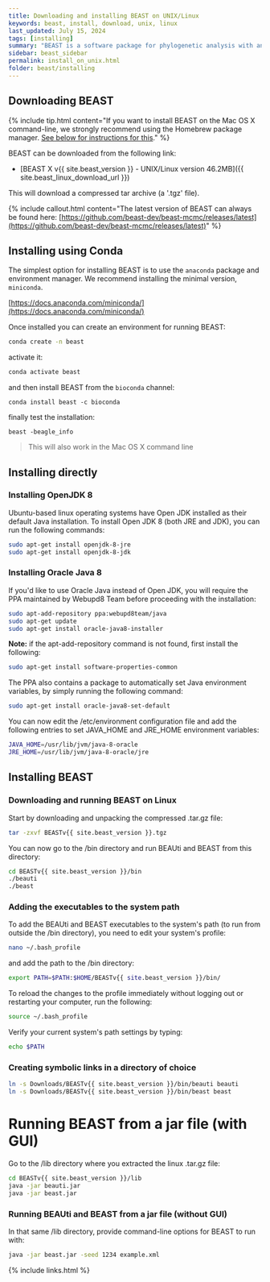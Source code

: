 ```yaml
---
title: Downloading and installing BEAST on UNIX/Linux
keywords: beast, install, download, unix, linux
last_updated: July 15, 2024
tags: [installing]
summary: "BEAST is a software package for phylogenetic analysis with an emphasis on time-scaled trees."
sidebar: beast_sidebar
permalink: install_on_unix.html
folder: beast/installing
---
```


## Downloading BEAST

{% include tip.html content="If you want to install BEAST on the Mac OS X command-line, we strongly recommend using the Homebrew package manager. [See below for instructions for this](install_on_mac#homebrew-package-manager-for-mac-os-x)." %}

BEAST can be downloaded from the following link:

- [BEAST X v{{ site.beast_version }} - UNIX/Linux version 46.2MB]({{ site.beast_linux_download_url }})

This will download a compressed tar archive (a '.tgz' file). 

{% include callout.html content="The latest version of BEAST can always be found here: [https://github.com/beast-dev/beast-mcmc/releases/latest](https://github.com/beast-dev/beast-mcmc/releases/latest)" %}

## Installing using Conda
                   
The simplest option for installing BEAST is to use the `anaconda` package and environment manager. We recommend installing the minimal version, `miniconda`. 

[https://docs.anaconda.com/miniconda/](https://docs.anaconda.com/miniconda/)

Once installed you can create an environment for running BEAST:
```bash
conda create -n beast
```
activate it:
```bash
conda activate beast
```
and then install BEAST from the `bioconda` channel:
```
conda install beast -c bioconda
```
finally test the installation:
```
beast -beagle_info
```
> This will also work in the Mac OS X command line      

## Installing directly

### Installing OpenJDK 8

Ubuntu-based linux operating systems have Open JDK installed as their default Java installation.
To install Open JDK 8 (both JRE and JDK), you can run the following commands:

```bash
sudo apt-get install openjdk-8-jre
sudo apt-get install openjdk-8-jdk
```

### Installing Oracle Java 8

If you'd like to use Oracle Java instead of Open JDK, you will require the PPA maintained by Webupd8 Team before proceeding with the installation:

```bash
sudo apt-add-repository ppa:webupd8team/java
sudo apt-get update
sudo apt-get install oracle-java8-installer
```

**Note:** if the apt-add-repository command is not found, first install the following:

```bash
sudo apt-get install software-properties-common
```

The PPA also contains a package to automatically set Java environment variables, by simply running the following command:

```bash
sudo apt-get install oracle-java8-set-default
```

You can now edit the /etc/environment configuration file and add the following entries to set JAVA_HOME and JRE_HOME environment variables:

```bash
JAVA_HOME=/usr/lib/jvm/java-8-oracle
JRE_HOME=/usr/lib/jvm/java-8-oracle/jre
```

## Installing BEAST

### Downloading and running BEAST on Linux

Start by downloading and unpacking the compressed .tar.gz file:

```bash
tar -zxvf BEASTv{{ site.beast_version }}.tgz
```

You can now go to the /bin directory and run BEAUti and BEAST from this directory:

```bash
cd BEASTv{{ site.beast_version }}/bin
./beauti
./beast
```

### Adding the executables to the system path

To add the BEAUti and BEAST executables to the system's path (to run from outside the /bin directory), you need to edit your system's profile:

```bash
nano ~/.bash_profile
```

and add the path to the /bin directory:

```bash
export PATH=$PATH:$HOME/BEASTv{{ site.beast_version }}/bin/
```

To reload the changes to the profile immediately without logging out or restarting your computer, run the following:

```bash
source ~/.bash_profile
```

Verify your current system's path settings by typing:

```bash
echo $PATH
```

### Creating symbolic links in a directory of choice

```bash
ln -s Downloads/BEASTv{{ site.beast_version }}/bin/beauti beauti
ln -s Downloads/BEASTv{{ site.beast_version }}/bin/beast beast
```

# Running BEAST from a jar file (with GUI)

Go to the /lib directory where you extracted the linux .tar.gz file:

```bash
cd BEASTv{{ site.beast_version }}/lib
java -jar beauti.jar
java -jar beast.jar
```


### Running BEAUti and BEAST from a jar file (without GUI)

In that same /lib directory, provide command-line options for BEAST to run with:

```bash
java -jar beast.jar -seed 1234 example.xml
```



{% include links.html %}
